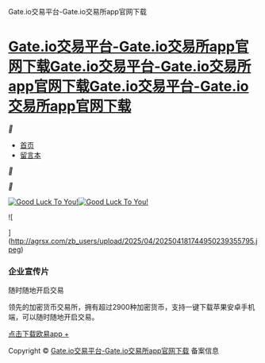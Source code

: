 Gate.io交易平台-Gate.io交易所app官网下载





[Gate.io交易平台-Gate.io交易所app官网下载Gate.io交易平台-Gate.io交易所app官网下载Gate.io交易平台-Gate.io交易所app官网下载](http://agrsx.com/ "Gate.io交易平台-Gate.io交易所app官网下载")
============================================================================================================================================

**

* [首页](http://agrsx.com/)
* [留言本](http://agrsx.com/?id=2)

**

**

[![Good Luck To You!](http://agrsx.com/zb_users/upload/2025/04/202504181744950088722763.jpeg)](https://www.chouyi.site/zh-hans/join?channelid=XM8888 "Good Luck To You!")[![Good Luck To You!](http://agrsx.com/zb_users/upload/2025/04/202504181744950097951509.jpeg)](https://app.csrqoa.com/share/ugcvbfo "Good Luck To You!")

![

](http://agrsx.com/zb_users/upload/2025/04/202504181744950239355795.jpeg)

### 企业宣传片

随时随地开启交易

领先的加密货币交易所，拥有超过2900种加密货币，支持一键下载苹果安卓手机端，可以随时随地开启交易。

[点击下载欧易app +](https://www.chouyi.site/zh-hans/join?channelid=XM8888)

Copyright © [Gate.io交易平台-Gate.io交易所app官网下载](http://agrsx.com/) 备案信息